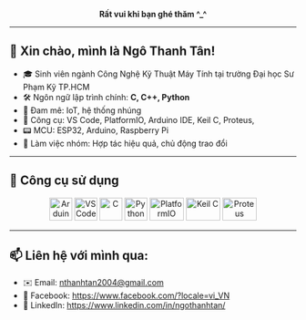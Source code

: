 <!-- Dòng này để GitHub hiển thị đúng tên file trong ví dụ -->
<p align="center">
  <strong>Rất vui khi bạn ghé thăm ^_^</strong>
</p>
<hr />

## 👋 Xin chào, mình là Ngô Thanh Tân!

- 🎓 Sinh viên ngành Công Nghệ Kỹ Thuật Máy Tính tại trường Đại học Sư Phạm Kỹ TP.HCM
- 🛠️ Ngôn ngữ lập trình chính: **C, C++, Python**
- 🤖 Đam mê: IoT, hệ thống nhúng
- 🧰 Công cụ: VS Code, PlatformIO, Arduino IDE, Keil C, Proteus,
- 📟 MCU: ESP32, Arduino, Raspberry Pi
- 🤝 Làm việc nhóm: Hợp tác hiệu quả, chủ động trao đổi

---

## 🔧 Công cụ sử dụng

<p align="center">
  <img src="https://cdn.jsdelivr.net/gh/devicons/devicon/icons/arduino/arduino-original.svg" alt="Arduino" width="40" height="40"/>
  <img src="https://cdn.jsdelivr.net/gh/devicons/devicon/icons/vscode/vscode-original.svg" alt="VSCode" width="40" height="40"/>
  <img src="https://cdn.jsdelivr.net/gh/devicons/devicon/icons/c/c-original.svg" alt="C" width="40" height="40"/>
  <img src="https://cdn.jsdelivr.net/gh/devicons/devicon/icons/python/python-original.svg" alt="Python" width="40" height="40"/>
  <img src="https://img.shields.io/badge/PlatformIO-4BC51D?logo=platformio&logoColor=white&style=flat-square" alt="PlatformIO" width="60" height="40"/>
  <img src="https://img.shields.io/badge/Keil%20C-000000?logo=arm&logoColor=white&style=flat-square" alt="Keil C" width="60" height="40"/>
  <img src="https://img.shields.io/badge/Proteus-262261?logo=labview&logoColor=white&style=flat-square" alt="Proteus" width="60" height="40"/>
</p>

---

## 📫 Liên hệ với mình qua:

- ✉️ Email: nthanhtan2004@gmail.com
- 🔗 Facebook: https://www.facebook.com/?locale=vi_VN
- 💬 LinkedIn: https://www.linkedin.com/in/ngothanhtan/
